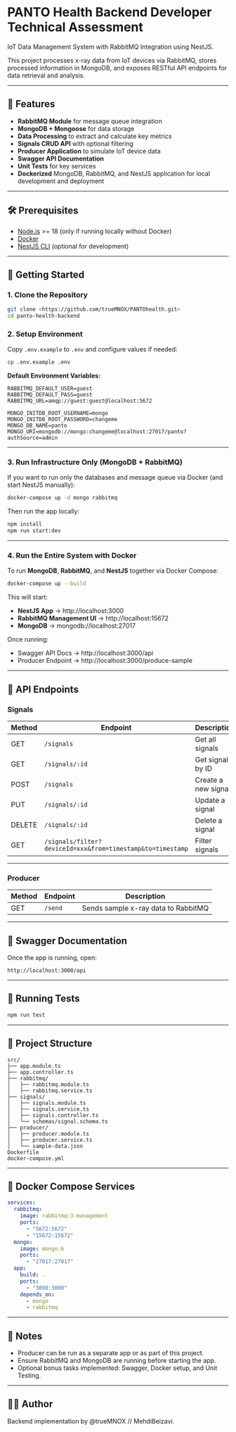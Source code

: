 # PANTO Health Backend Developer Technical Assessment

IoT Data Management System with RabbitMQ Integration using NestJS.

This project processes x-ray data from IoT devices via RabbitMQ, stores processed information in MongoDB, and exposes RESTful API endpoints for data retrieval and analysis.

---

## 📌 Features
- **RabbitMQ Module** for message queue integration
- **MongoDB + Mongoose** for data storage
- **Data Processing** to extract and calculate key metrics
- **Signals CRUD API** with optional filtering
- **Producer Application** to simulate IoT device data
- **Swagger API Documentation**
- **Unit Tests** for key services
- **Dockerized** MongoDB, RabbitMQ, and NestJS application for local development and deployment

---

## 🛠 Prerequisites
- [Node.js](https://nodejs.org/) >= 18 (only if running locally without Docker)
- [Docker](https://www.docker.com/)
- [NestJS CLI](https://docs.nestjs.com/cli/overview) (optional for development)

---

## 🚀 Getting Started

### 1. Clone the Repository
```bash
git clone <https://github.com/trueMNOX/PANTOhealth.git>
cd panto-health-backend
```

### 2. Setup Environment
Copy `.env.example` to `.env` and configure values if needed:
```bash
cp .env.example .env
```

**Default Environment Variables:**
```env
RABBITMQ_DEFAULT_USER=guest
RABBITMQ_DEFAULT_PASS=guest
RABBITMQ_URL=amqp://guest:guest@localhost:5672

MONGO_INITDB_ROOT_USERNAME=mongo
MONGO_INITDB_ROOT_PASSWORD=changeme
MONGO_DB_NAME=panto
MONGO_URI=mongodb://mongo:changeme@localhost:27017/panto?authSource=admin
```

---

### 3. Run Infrastructure Only (MongoDB + RabbitMQ)
If you want to run only the databases and message queue via Docker (and start NestJS manually):
```bash
docker-compose up -d mongo rabbitmq
```
Then run the app locally:
```bash
npm install
npm run start:dev
```

---

### 4. Run the Entire System with Docker
To run **MongoDB**, **RabbitMQ**, and **NestJS** together via Docker Compose:
```bash
docker-compose up --build
```
This will start:
- **NestJS App** → http://localhost:3000
- **RabbitMQ Management UI** → http://localhost:15672
- **MongoDB** → mongodb://localhost:27017

Once running:
- Swagger API Docs → http://localhost:3000/api
- Producer Endpoint → http://localhost:3000/produce-sample

---

## 📡 API Endpoints

### Signals
| Method | Endpoint | Description |
|--------|----------|-------------|
| GET    | `/signals` | Get all signals |
| GET    | `/signals/:id` | Get signal by ID |
| POST   | `/signals` | Create a new signal |
| PUT    | `/signals/:id` | Update a signal |
| DELETE | `/signals/:id` | Delete a signal |
| GET    | `/signals/filter?deviceId=xxx&from=timestamp&to=timestamp` | Filter signals |

---

### Producer
| Method | Endpoint | Description |
|--------|----------|-------------|
| GET    | `/send` | Sends sample x-ray data to RabbitMQ |

---

## 📑 Swagger Documentation
Once the app is running, open:
```
http://localhost:3000/api
```

---

## 🧪 Running Tests
```bash
npm run test
```

---

## 📂 Project Structure
```
src/
├── app.module.ts
├── app.controller.ts
├── rabbitmq/
│   ├── rabbitmq.module.ts
│   ├── rabbitmq.service.ts
├── signals/
│   ├── signals.module.ts
│   ├── signals.service.ts
│   ├── signals.controller.ts
│   └── schemas/signal.schema.ts
├── producer/
│   ├── producer.module.ts
│   ├── producer.service.ts
│   └── sample-data.json
Dockerfile
docker-compose.yml
```

---

## 🐳 Docker Compose Services
```yaml
services:
  rabbitmq:
    image: rabbitmq:3-management
    ports:
      - "5672:5672"
      - "15672:15672"
  mongo:
    image: mongo:6
    ports:
      - "27017:27017"
  app:
    build: .
    ports:
      - "3000:3000"
    depends_on:
      - mongo
      - rabbitmq
```

---

## 📌 Notes
- Producer can be run as a separate app or as part of this project.
- Ensure RabbitMQ and MongoDB are running before starting the app.
- Optional bonus tasks implemented: Swagger, Docker setup, and Unit Testing.

---

## 👨‍💻 Author
Backend implementation by @trueMNOX // MehdiBeizavi.
